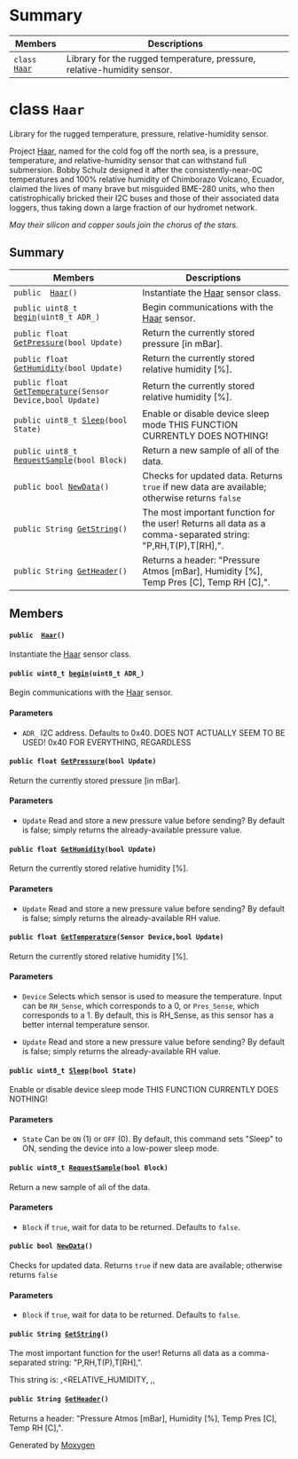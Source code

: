 # Summary

 Members                        | Descriptions                                
--------------------------------|---------------------------------------------
`class `[`Haar`](#classHaar) | Library for the rugged temperature, pressure, relative-humidity sensor.

# class `Haar` 

Library for the rugged temperature, pressure, relative-humidity sensor.

Project [Haar](#classHaar), named for the cold fog off the north sea, is a pressure, temperature, and relative-humidity sensor that can withstand full submersion. Bobby Schulz designed it after the consistently-near-0C temperatures and 100% relative humidity of Chimborazo Volcano, Ecuador, claimed the lives of many brave but misguided BME-280 units, who then catistrophically bricked their I2C buses and those of their associated data loggers, thus taking down a large fraction of our hydromet network.

*May their silicon and copper souls join the chorus of the stars.*

## Summary

 Members                        | Descriptions                                
--------------------------------|---------------------------------------------
`public  `[`Haar`](#classHaar_1a0da6a368ea9f434647065dbc356350cf)`()` | Instantiate the [Haar](#classHaar) sensor class.
`public uint8_t `[`begin`](#classHaar_1a80119761d396fae3f7f36dc5ef0f5d63)`(uint8_t ADR_)` | Begin communications with the [Haar](#classHaar) sensor.
`public float `[`GetPressure`](#classHaar_1a0f01c6a94097c9da103157d605a2640e)`(bool Update)` | Return the currently stored pressure [in mBar].
`public float `[`GetHumidity`](#classHaar_1ae70cc679d30a06bdd911e52db6346618)`(bool Update)` | Return the currently stored relative humidity [%].
`public float `[`GetTemperature`](#classHaar_1a5e4c7cff226975a2ddade7cb63be3ba3)`(Sensor Device,bool Update)` | Return the currently stored relative humidity [%].
`public uint8_t `[`Sleep`](#classHaar_1ac4646f6c4b5532b1d4304a761eb77ad8)`(bool State)` | Enable or disable device sleep mode THIS FUNCTION CURRENTLY DOES NOTHING!
`public uint8_t `[`RequestSample`](#classHaar_1aff15e81cba7f13897ae38c8dfe21d73e)`(bool Block)` | Return a new sample of all of the data.
`public bool `[`NewData`](#classHaar_1a1a99e2cb4d3a53a170bb9a96fac73440)`()` | Checks for updated data. Returns `true` if new data are available; otherwise returns `false`
`public String `[`GetString`](#classHaar_1a58fc9627f957e39e8481837e8616d52a)`()` | The most important function for the user! Returns all data as a comma-separated string: "P,RH,T(P),T[RH],".
`public String `[`GetHeader`](#classHaar_1a7069008fd8febc964d330a9313d5d79f)`()` | Returns a header: "Pressure Atmos [mBar], Humidity [%], Temp Pres [C], Temp RH [C],".

## Members

#### `public  `[`Haar`](#classHaar_1a0da6a368ea9f434647065dbc356350cf)`()` 

Instantiate the [Haar](#classHaar) sensor class.

#### `public uint8_t `[`begin`](#classHaar_1a80119761d396fae3f7f36dc5ef0f5d63)`(uint8_t ADR_)` 

Begin communications with the [Haar](#classHaar) sensor.

#### Parameters
* `ADR_` I2C address. Defaults to 0x40. DOES NOT ACTUALLY SEEM TO BE USED! 0x40 FOR EVERYTHING, REGARDLESS

#### `public float `[`GetPressure`](#classHaar_1a0f01c6a94097c9da103157d605a2640e)`(bool Update)` 

Return the currently stored pressure [in mBar].

#### Parameters
* `Update` Read and store a new pressure value before sending? By default is false; simply returns the already-available pressure value.

#### `public float `[`GetHumidity`](#classHaar_1ae70cc679d30a06bdd911e52db6346618)`(bool Update)` 

Return the currently stored relative humidity [%].

#### Parameters
* `Update` Read and store a new pressure value before sending? By default is false; simply returns the already-available RH value.

#### `public float `[`GetTemperature`](#classHaar_1a5e4c7cff226975a2ddade7cb63be3ba3)`(Sensor Device,bool Update)` 

Return the currently stored relative humidity [%].

#### Parameters
* `Device` Selects which sensor is used to measure the temperature. Input can be `RH_Sense`, which corresponds to a 0, or `Pres_Sense`, which corresponds to a 1. By default, this is RH_Sense, as this sensor has a better internal temperature sensor. 

* `Update` Read and store a new pressure value before sending? By default is false; simply returns the already-available RH value.

#### `public uint8_t `[`Sleep`](#classHaar_1ac4646f6c4b5532b1d4304a761eb77ad8)`(bool State)` 

Enable or disable device sleep mode THIS FUNCTION CURRENTLY DOES NOTHING!

#### Parameters
* `State` Can be `ON` (1) or `OFF` (0). By default, this command sets "Sleep" to ON, sending the device into a low-power sleep mode.

#### `public uint8_t `[`RequestSample`](#classHaar_1aff15e81cba7f13897ae38c8dfe21d73e)`(bool Block)` 

Return a new sample of all of the data.

#### Parameters
* `Block` if `true`, wait for data to be returned. Defaults to `false`.

#### `public bool `[`NewData`](#classHaar_1a1a99e2cb4d3a53a170bb9a96fac73440)`()` 

Checks for updated data. Returns `true` if new data are available; otherwise returns `false`

#### Parameters
* `Block` if `true`, wait for data to be returned. Defaults to `false`.

#### `public String `[`GetString`](#classHaar_1a58fc9627f957e39e8481837e8616d52a)`()` 

The most important function for the user! Returns all data as a comma-separated string: "P,RH,T(P),T[RH],".

This string is: <PRESSURE>,<RELATIVE_HUMIDITY, <TEMPERATURE-FROM-PRESSURE-SENSOR>,<TEMPERATURE-FROM-RH-SENSOR>,

#### `public String `[`GetHeader`](#classHaar_1a7069008fd8febc964d330a9313d5d79f)`()` 

Returns a header: "Pressure Atmos [mBar], Humidity [%], Temp Pres [C], Temp RH [C],".

Generated by [Moxygen](https://sourcey.com/moxygen)
